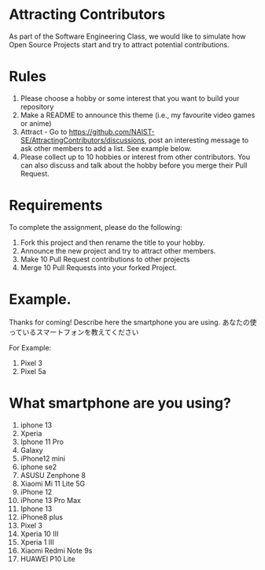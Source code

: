 # Attracting Contributors
As part of the Software Engineering Class, we would like to simulate how Open Source Projects start and try to attract potential contributions.

# Rules

1. Please choose a hobby or some interest that you want to build your repository
2. Make a README to announce this theme (i.e., my favourite video games or anime)
3. Attract - Go to https://github.com/NAIST-SE/AttractingContributors/discussions, post an interesting message to ask other members to add a list. See example below.
4. Please collect up to 10 hobbies or interest from other contributors. You can also discuss and talk about the hobby before you merge their Pull Request.

# Requirements
To complete the assignment, please do the following:
1. Fork this project and then rename the title to your hobby. 
2. Announce the new project and try to attract other members.
3. Make 10 Pull Request contributions to other projects
4. Merge 10 Pull Requests into your forked Project.

# Example. 
Thanks for coming!
Describe here the smartphone you are using.
あなたの使っているスマートフォンを教えてください

For Example:
1. Pixel 3
2. Pixel 5a

# What smartphone are you using?
1. iphone 13
1. Xperia
1. Iphone 11 Pro
1. Galaxy
1. iPhone12 mini
1. iphone se2
1. ASUSU Zenphone 8
1. Xiaomi Mi 11 Lite 5G
1. iPhone 12
1. iPhone 13 Pro Max
1. Iphone 13
1. iPhone8 plus
1. Pixel 3
1. Xperia 10 III
1. Xperia 1 III
1. Xiaomi Redmi Note 9s
1. HUAWEI P10 Lite
